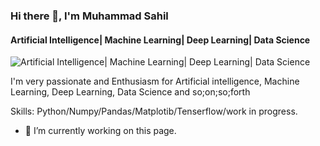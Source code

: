 ### Hi there 👋, **I'm Muhammad Sahil**
#### **Artificial Intelligence| Machine Learning| Deep Learning| Data Science**
![**Artificial Intelligence| Machine Learning| Deep Learning| Data Science**](https://media-exp1.licdn.com/dms/image/C4D16AQE6Ykr-ywEz4Q/profile-displaybackgroundimage-shrink_350_1400/0/1628853340026?e=1634169600&v=beta&t=M1eblKWR2pi8KNy_mbgCMTJQceYdNQHUGulLslhpOuQ)

I'm very passionate and Enthusiasm for Artificial intelligence, Machine Learning, Deep Learning, Data Science and so;on;so;forth

Skills: Python/Numpy/Pandas/Matplotib/Tenserflow/work in progress.

- 🔭 I’m currently working on this page. 




